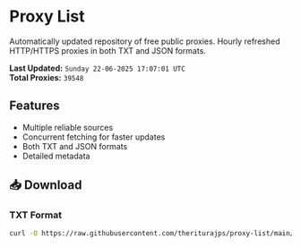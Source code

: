 # Proxy List

Automatically updated repository of free public proxies. Hourly refreshed HTTP/HTTPS proxies in both TXT and JSON formats.

**Last Updated:** `Sunday 22-06-2025 17:07:01 UTC`  
**Total Proxies:** `39548`

## Features
- Multiple reliable sources
- Concurrent fetching for faster updates
- Both TXT and JSON formats
- Detailed metadata

## 📥 Download

### TXT Format
```bash
curl -O https://raw.githubusercontent.com/theriturajps/proxy-list/main/proxies.txt